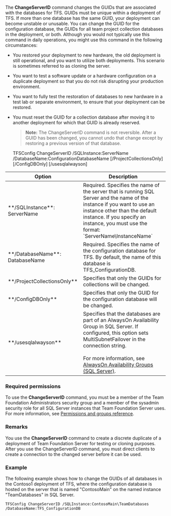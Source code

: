The **ChangeServerID** command changes the GUIDs that are associated with the databases for TFS.
GUIDs must be unique within a deployment of TFS. If more than one database has the same GUID, your deployment can become unstable or unusable.
You can change the GUID for the configuration database, the GUIDs for all team project collection databases in the deployment, or both.
Although you would not typically use this command in daily operations, you might use this command in the following circumstances:

-   You restored your deployment to new hardware, the old deployment is still operational, and you want to utilize both deployments. This scenario is sometimes referred to as cloning the server.

-   You want to test a software update or a hardware configuration on a duplicate deployment so that you do not risk disrupting your production environment.

-   You want to fully test the restoration of databases to new hardware in a test lab or separate environment, to ensure that your deployment can be restored.

-   You must reset the GUID for a collection database after moving it to another deployment for which that GUID is already reserved.

    >**Note:**
	>The ChangeServerID command is not reversible. After a GUID has been changed, you cannot undo that change except by restoring a previous version of that database.
	
	TFSConfig ChangeServerID /SQLInstance:ServerName /DatabaseName:ConfigurationDatabaseName
		[/ProjectCollectionsOnly] [/ConfigDBOnly] [/usesqlalwayson]

<table>
	<thead>
		<tr>
			<th>Option</th>
			<th>Description</th>
		</tr>
	</thead>
	<tbody>
		<tr>
			<td>**/SQLInstance**: ServerName</td>
			<td>Required. Specifies the name of the server that is running SQL Server and the name of the instance if you want to use an instance other than the default instance. If you specify an instance, you must use the format: `ServerName\InstanceName`</td>
		</tr>
		<tr>
			<td>**/DatabaseName**: DatabaseName</td>
			<td>Required. Specifies the name of the configuration database for TFS. By default, the name of this database is TFS_ConfigurationDB.</td>
		</tr>
		<tr>
			<td>**/ProjectCollectionsOnly**</td>
			<td>Specifies that only the GUIDs for collections will be changed.</td>
		</tr>
		<tr>
			<td>**/ConfigDBOnly**</td>
			<td>Specifies that only the GUID for the configuration database will be changed.</td>
		</tr>
		<tr>
			<td>**/usesqlalwayson**</td>
			<td>Specifies that the databases are part of an AlwaysOn Availability Group in SQL Server. If configured, this option sets MultiSubnetFailover in the connection string.<br /><br />For more information, see <a href="http://msdn.microsoft.com/library/hh510230.aspx">AlwaysOn Availability Groups (SQL Server)</a>.</td>
		</tr>
	</tbody>
</table>

### Required permissions

To use the **ChangeServerID** command, you must be a member of the Team Foundation Administrators security group and a member of the sysadmin security role for all SQL Server instances that Team Foundation Server uses. For more information, see [Permissions and groups reference](/vsts/security/permissions).

### Remarks

You use the **ChangeServerID** command to create a discrete duplicate of a deployment of Team Foundation Server for testing or cloning purposes. After you use the ChangeServerID command, you must direct clients to create a connection to the changed server before it can be used.

### Example

The following example shows how to change the GUIDs of all databases in the Contoso1 deployment of TFS, where the configuration database is hosted on the server that is named "ContosoMain" on the named instance "TeamDatabases" in SQL Server.

    TFSConfig ChangeServerID /SQLInstance:ContosoMain\TeamDatabases /DatabaseName:TFS_ConfigurationDB
